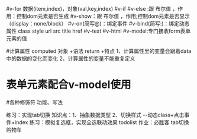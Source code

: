 #v-for  数据(item,index)，对象(val,key,index)
#v-if   #v-else :跟 布尔值 ，作用：控制dom元素是否生成
#v-show：跟 布尔值 ，作用;控制dom元素是否显示（display：none/block）
#v-on(简写@)：绑定事件
#v-bind(简写:)：绑定动态属性  class style url  src title href
#v-text
#v-html
#v-model:专门接收form表单元素的值

#计算属性 computed 对象
    +语法 return
    +特点 1、计算属性里的变量会跟着data中的数据的变化而变化
          2、计算属性的变量不能重复定义
# 表单元素配合v-model使用
#各种修饰符  功能、写法

练习：实现tab切换 
      知识点：1、抽象数据类型
             2、切换样式 --动态class+点击事件+index
练习：模拟复选框，实现全选联动效果 todolist
作业：必胜客  tab切换
      购物车

